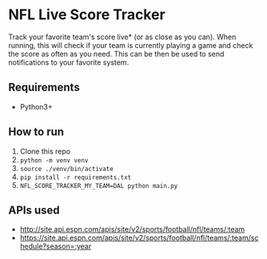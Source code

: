 # NFL Live Score Tracker

Track your favorite team's score live* (or as close as you can). When running, this will check if your team is currently playing a game and check the score as often as you need. This can be then be used to send notifications to your favorite system.

## Requirements
- Python3+

## How to run
1. Clone this repo
2. `python -m venv venv`
3. `source ./venv/bin/activate`
4. `pip install -r requirements.txt`
5. `NFL_SCORE_TRACKER_MY_TEAM=DAL python main.py`

## APIs used
- http://site.api.espn.com/apis/site/v2/sports/football/nfl/teams/:team
- https://site.api.espn.com/apis/site/v2/sports/football/nfl/teams/:team/schedule?season=:year
